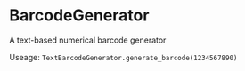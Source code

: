 # BarcodeGenerator
 A text-based numerical barcode generator

Useage:
`TextBarcodeGenerator.generate_barcode(1234567890)`
